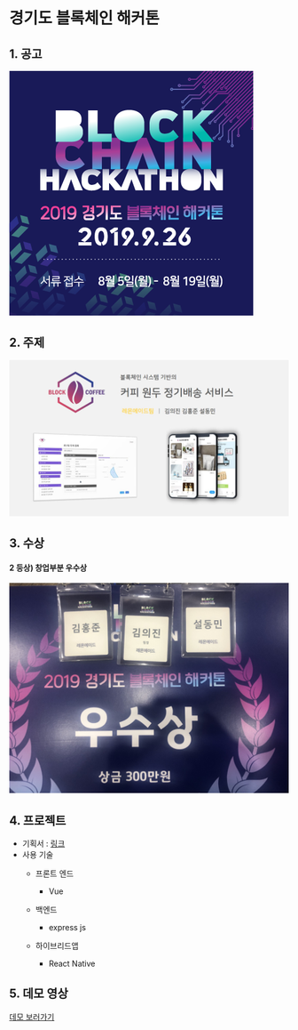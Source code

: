 # 경기도 블록체인 해커톤

## 1. 공고
![wallpaper](./project_document_asset/image/wallpaper.png)

## 2. 주제
![intro](./project_document_asset/image/intro.jpg)

## 3. 수상
#### 2 등상)  창업부분 우수상 
![prize](./project_document_asset/image/prize.jpg)

## 4. 프로젝트
* 기획서 : 
    <a href="./project_document_asset/doc/represent.pdf" target="_blank">링크</a>
* 사용 기술
  * 프론트 엔드
    * Vue
    
  * 백엔드
    *  express js

  * 하이브리드앱      
    * React Native 

## 5. 데모 영상
[데모 보러가기 ](https://drive.google.com/file/d/1nmjB3mPq1ydm1U1KsBti1UORw7VvvRP4/view?usp=sharing "링크 제목")